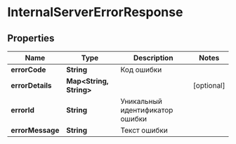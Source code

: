 

# InternalServerErrorResponse


## Properties

Name | Type | Description | Notes
------------ | ------------- | ------------- | -------------
**errorCode** | **String** | Код ошибки | 
**errorDetails** | **Map&lt;String, String&gt;** |  |  [optional]
**errorId** | **String** | Уникальный идентификатор ошибки | 
**errorMessage** | **String** | Текст ошибки | 



